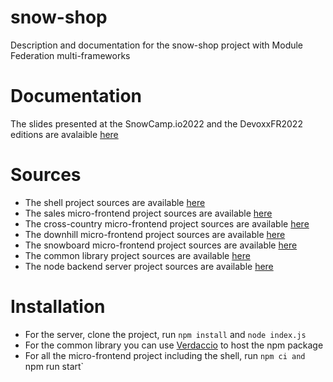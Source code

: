 # snow-shop
Description and documentation for the snow-shop project with Module Federation multi-frameworks

# Documentation
The slides presented at the SnowCamp.io2022 and the DevoxxFR2022 editions are avalaible [here](https://sdedieu.github.io/snow-shop-slides/#/cover)

# Sources
 - The shell project sources are available [here](https://github.com/sdedieu/snow-shop-shell)
 - The sales micro-frontend project sources are available [here](https://github.com/sdedieu/snow-shop-sales)
 - The cross-country micro-frontend project sources are available [here](https://github.com/sdedieu/snow-shop-cross-country)
 - The downhill micro-frontend project sources are available [here](https://github.com/sdedieu/snow-shop-downhill)
 - The snowboard micro-frontend project sources are available [here](https://github.com/sdedieu/snow-shop-snowboard)
 - The common library project sources are available [here](https://github.com/sdedieu/snow-shop-common)
 - The node backend server project sources are available [here](https://github.com/sdedieu/snow-shop-server)

# Installation
 - For the server, clone the project, run `npm install` and `node index.js`
 - For the common library you can use [Verdaccio](https://verdaccio.org/fr-fr/) to host the npm package
 - For all the micro-frontend project including the shell, run `npm ci and `npm run start` 

